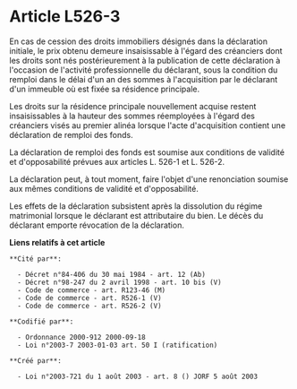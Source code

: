# Article L526-3

En cas de cession des droits immobiliers désignés dans la déclaration initiale, le prix obtenu demeure insaisissable à
l'égard des créanciers dont les droits sont nés postérieurement à la publication de cette déclaration à l'occasion de
l'activité professionnelle du déclarant, sous la condition du remploi dans le délai d'un an des sommes à l'acquisition par le
déclarant d'un immeuble où est fixée sa résidence principale.

Les droits sur la résidence principale nouvellement acquise restent insaisissables à la hauteur des sommes réemployées à
l'égard des créanciers visés au premier alinéa lorsque l'acte d'acquisition contient une déclaration de remploi des fonds.

La déclaration de remploi des fonds est soumise aux conditions de validité et d'opposabilité prévues aux articles L. 526-1 et
L. 526-2.

La déclaration peut, à tout moment, faire l'objet d'une renonciation soumise aux mêmes conditions de validité et
d'opposabilité.

Les effets de la déclaration subsistent après la dissolution du régime matrimonial lorsque le déclarant est attributaire du
bien. Le décès du déclarant emporte révocation de la déclaration.

**Liens relatifs à cet article**

	**Cité par**:

	  - Décret n°84-406 du 30 mai 1984 - art. 12 (Ab)
	  - Décret n°98-247 du 2 avril 1998 - art. 10 bis (V)
	  - Code de commerce - art. R123-46 (M)
	  - Code de commerce - art. R526-1 (V)
	  - Code de commerce - art. R526-2 (V)

	**Codifié par**:

	  - Ordonnance 2000-912 2000-09-18
	  - Loi n°2003-7 2003-01-03 art. 50 I (ratification)

	**Créé par**:

	  - Loi n°2003-721 du 1 août 2003 - art. 8 () JORF 5 août 2003
